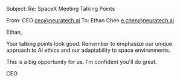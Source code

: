 Subject: Re: SpaceX Meeting Talking Points

From: CEO <ceo@neuratech.ai>
To: Ethan Chen <e.chen@neuratech.ai>

Ethan,

Your talking points look good. Remember to emphasize our unique approach to AI ethics and our adaptability to space environments.

This is a big opportunity for us. I'm confident you'll do great.

CEO
